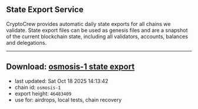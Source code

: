 ## State Export Service
CryptoCrew provides automatic daily state exports for all chains we validate. State export files can be used as genesis files and are a snapshot of the current blockchain state, including all validators, accounts, balances and delegations.

---
**Download: [osmosis-1 state export](https://dl-eu2.ccvalidators.com/SERVICE/osmosis/osmosis-1_export_46483409.json)**
---

- last updated: Sat Oct 18 2025 14:13:42
- chain id: `osmosis-1`
- export height: `46483409`
- use for: airdrops, local tests, chain recovery
